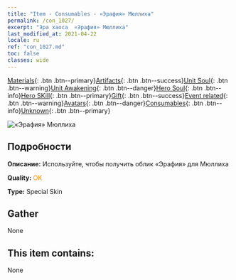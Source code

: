 ```yaml
---
title: "Item - Consumables - «Эрафия» Мюллиха"
permalink: /con_1027/
excerpt: "Эра хаоса  «Эрафия» Мюллиха"
last_modified_at: 2021-04-22
locale: ru
ref: "con_1027.md"
toc: false
classes: wide
---
```

 [Materials](/ItemsRU/){: .btn .btn--primary}[Artifacts](/ItemsRU/Artifacts/){: .btn .btn--success}[Unit Soul](/ItemsRU/UnitSoul/){: .btn .btn--warning}[Unit Awakening](/ItemsRU/UnitAwakening/){: .btn .btn--danger}[Hero Soul](/ItemsRU/HeroSoul/){: .btn .btn--info}[Hero SKill](/ItemsRU/HeroSkill/){: .btn .btn--primary}[Gift](/ItemsRU/Gift/){: .btn .btn--success}[Event related](/ItemsRU/Events/){: .btn .btn--warning}[Avatars](/ItemsRU/Avatars/){: .btn .btn--danger}[Consumables](/ItemsRU/Consumables/){: .btn .btn--info}[Unknown](/ItemsRU/Unknown/){: .btn .btn--primary}

 ![«Эрафия» Мюллиха](/images/h/h_Mullich2.jpg)

## Подробности
 **Описание:** Используйте, чтобы получить облик «Эрафия» для Мюллиха

 **Quality:** <span style="color: #FF8C00">OK</span>

 **Type:** Special Skin

## Gather

  None

## This item contains:

  None

